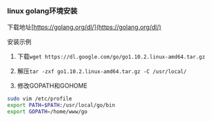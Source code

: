 ### linux golang环境安装

下载地址[https://golang.org/dl/](https://golang.org/dl/)

安装示例

1. 下载`wget https://dl.google.com/go/go1.10.2.linux-amd64.tar.gz`

2. 解压`tar -zxf go1.10.2.linux-amd64.tar.gz -C /usr/local/`

3. 修改GOPATH和GOHOME
```sh
sudo vim /etc/profile
export PATH=$PATH:/usr/local/go/bin
export GOPATH=/home/www/go
```
